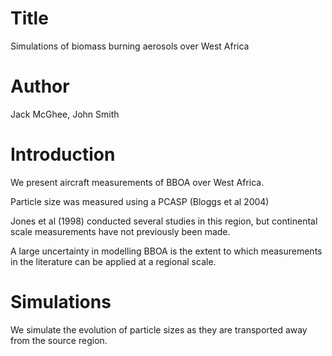 # Title
Simulations of biomass burning aerosols over West Africa

# Author
Jack McGhee, John Smith

# Introduction
We present aircraft measurements of BBOA over West Africa.

Particle size was measured using a PCASP (Bloggs et al 2004)

Jones et al (1998) conducted several studies in this region, 
but continental scale measurements have not previously been made.

A large uncertainty in modelling BBOA is the extent to which measurements
in the literature can be applied at a regional scale. 

# Simulations
We simulate the evolution of particle sizes as they are transported
away from the source region. 
